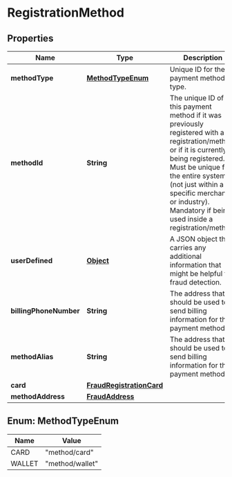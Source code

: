 

# RegistrationMethod

## Properties

Name | Type | Description | Notes
------------ | ------------- | ------------- | -------------
**methodType** | [**MethodTypeEnum**](#MethodTypeEnum) | Unique ID for the payment method type. | 
**methodId** | **String** | The unique ID of this payment method if it was previously registered with a registration/method or if it is currently being registered. Must be unique for the entire system (not just within a specific merchant or industry). Mandatory if being used inside a registration/method. |  [optional]
**userDefined** | [**Object**](.md) | A JSON object that carries any additional information that might be helpful for fraud detection. |  [optional]
**billingPhoneNumber** | **String** | The address that should be used to send billing information for this payment method. |  [optional]
**methodAlias** | **String** | The address that should be used to send billing information for this payment method. |  [optional]
**card** | [**FraudRegistrationCard**](FraudRegistrationCard.md) |  | 
**methodAddress** | [**FraudAddress**](FraudAddress.md) |  |  [optional]



## Enum: MethodTypeEnum

Name | Value
---- | -----
CARD | &quot;method/card&quot;
WALLET | &quot;method/wallet&quot;



